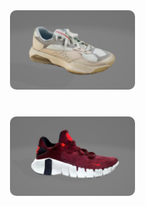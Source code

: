 
<html lang="en">
<head>
    <meta charset="UTF-8">
    <meta name="viewport" content="width=device-width, initial-scale=1.0">
    <title>Modele AR Showcase</title>
    <style>
        body {
            margin: 0;
            padding: 0;
            background-image: url('fundal.jpg');
            background-size: cover;
            display: flex;
            flex-direction: column;
            align-items: center;
            justify-content: center;
            height: 100vh;
        }
        .image-link {
            margin: 20px;
        }
        img {
            width: 200px; /* Sau orice altă dimensiune */
            height: auto;
            border-radius: 10px; /* Opțional, pentru colțuri rotunjite */
            transition: transform 0.2s; /* Animație pentru efect de hover */
        }
        img:hover {
            transform: scale(1.05); /* Mărește imaginea puțin când utilizatorul trece cu mouse-ul peste */
        }
    </style>
</head>
<body>

<a href="https://augmentedrealityweb.github.io/Produse/" class="image-link">
    <img src="Jordan Air.jpg" alt="Jordan Air">
</a>

<a href="https://augmentedrealityweb.github.io/Produse2/" class="image-link">
    <img src="Nike Free Malcon.jpg" alt="Nike Free Malcon">
</a>

</body>
</html>
